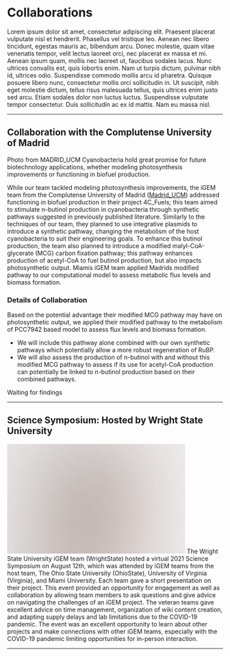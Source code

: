 # Collaborations

Lorem ipsum dolor sit amet, consectetur adipiscing elit. Praesent placerat vulputate nisl et hendrerit. Phasellus vel
tristique leo. Aenean nec libero tincidunt, egestas mauris ac, bibendum arcu. Donec molestie, quam vitae venenatis
tempor, velit lectus laoreet orci, nec placerat ex massa et mi. Aenean ipsum quam, mollis nec laoreet ut, faucibus
sodales lacus. Nunc ultrices convallis est, quis lobortis enim. Nam ut turpis dictum, pulvinar nibh id, ultrices odio.
Suspendisse commodo mollis arcu id pharetra. Quisque posuere libero nunc, consectetur mollis orci sollicitudin in. Ut
suscipit, nibh eget molestie dictum, tellus risus malesuada tellus, quis ultrices enim justo sed arcu. Etiam sodales
dolor non luctus luctus. Suspendisse vulputate tempor consectetur. Duis sollicitudin ac ex id mattis. Nam eu massa
nisl.

---
## Collaboration with the Complutense University of Madrid 
<span class="image half right"><img src="assets/images/collaboration/4c-logo-full.png" alt="" /><span class="credit">Photo from MADRID_UCM</span></span>
Cyanobacteria hold great promise for future biotechnology applications, whether modeling photosynthesis improvements or functioning in biofuel production.

While our team tackled modeling photosynthesis improvements, the iGEM team from the Complutense University of Madrid ([Madrid_UCM](https://2021.igem.org/Team:MADRID_UCM)) addressed functioning in biofuel production in their project 4C_Fuels; this team aimed to stimulate n-butinol production in cyanobacteria through synthetic pathways suggested in previously published literature. Similarly to the techniques of our team, they planned to use integrative plasmids to introduce a synthetic pathway, changing the metabolism of the host cyanobacteria to suit their engineering goals. To enhance this butinol production, the team also planned to introduce a modified malyl-CoA-glycerate (MCG) carbon fixation pathway; this pathway enhances production of acetyl-CoA to fuel butinol production, but also impacts photosynthetic output. Miamis iGEM team applied Madrids modified pathway to our computational model to assess metabolic flux levels and biomass formation. 

### Details of Collaboration 
Based on the potential advantage their modified MCG pathway may have on photosynthetic output, we applied their modified pathway to the metabolism of PCC7942 based model to assess flux levels and biomass formation. 

- We will include this pathway alone combined with our own synthetic pathways which potentially allow a more robust regeneration of RuBP.
- We will also assess the production of n-butinol with and without this modified MCG pathway to assess if its use for acetyl-CoA production can potentially be linked to n-butinol production based on their combined pathways.

Waiting for findings 

---
## Science Symposium: Hosted by Wright State University 
<span class="image right"><img src="assets/images/pic01.jpg" alt="" /></span>
The Wright State University iGEM team (WrightState) hosted a virtual 2021 Science Symposium on August 12th, which was attended by iGEM teams from the host team, The Ohio State University (OhioState), University of Virginia (Virginia), and Miami University. Each team gave a short presentation on their project. This event provided an opportunity for engagement as well as collaboration by allowing team members to ask questions and give advice on navigating the challenges of an iGEM project. The veteran teams gave excellent advice on time management, organization of wiki content creation, and adapting supply delays and lab limitations due to the COVID-19 pandemic. The event was an excellent opportunity to learn about other projects and make connections with other iGEM teams, especially with the COVID-19 pandemic limiting opportunities for in-person interaction. 

---
<explore pages="Education,Communication" />